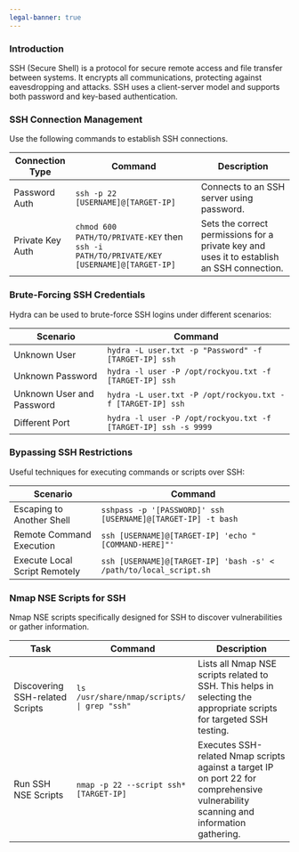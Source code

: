 ```yaml
---
legal-banner: true
---
```


### **Introduction**

SSH (Secure Shell) is a protocol for secure remote access and file transfer between systems. It encrypts all communications, protecting against eavesdropping and attacks. SSH uses a client-server model and supports both password and key-based authentication.

### **SSH Connection Management**

Use the following commands to establish SSH connections.

| Connection Type | Command | Description |
| --- | --- | --- |
| Password Auth | `ssh -p 22 [USERNAME]@[TARGET-IP]` | Connects to an SSH server using password. |
| Private Key Auth | `chmod 600 PATH/TO/PRIVATE-KEY` then `ssh -i PATH/TO/PRIVATE/KEY [USERNAME]@[TARGET-IP]` | Sets the correct permissions for a private key and uses it to establish an SSH connection. |

### **Brute-Forcing SSH Credentials**

Hydra can be used to brute-force SSH logins under different scenarios:

| Scenario | Command |
| --- | --- |
| Unknown User | `hydra -L user.txt -p "Password" -f [TARGET-IP] ssh` |
| Unknown Password | `hydra -l user -P /opt/rockyou.txt -f [TARGET-IP] ssh` |
| Unknown User and Password | `hydra -L user.txt -P /opt/rockyou.txt -f [TARGET-IP] ssh` |
| Different Port | `hydra -l user -P /opt/rockyou.txt -f [TARGET-IP] ssh -s 9999` |

### **Bypassing SSH Restrictions**

Useful techniques for executing commands or scripts over SSH:

| Scenario | Command |
| --- | --- |
| Escaping to Another Shell | `sshpass -p '[PASSWORD]' ssh [USERNAME]@[TARGET-IP] -t bash` |
| Remote Command Execution | `ssh [USERNAME]@[TARGET-IP] 'echo "[COMMAND-HERE]"'` |
| Execute Local Script Remotely | `ssh [USERNAME]@[TARGET-IP] 'bash -s' < /path/to/local_script.sh` |

### **Nmap NSE Scripts for SSH**

Nmap NSE scripts specifically designed for SSH to discover vulnerabilities or gather information.

| Task | Command | Description |
| --- | --- | --- |
| Discovering SSH-related Scripts | `ls /usr/share/nmap/scripts/ \| grep "ssh"` | Lists all Nmap NSE scripts related to SSH. This helps in selecting the appropriate scripts for targeted SSH testing. |
| Run SSH NSE Scripts | `nmap -p 22 --script ssh* [TARGET-IP]` | Executes SSH-related Nmap scripts against a target IP on port 22 for comprehensive vulnerability scanning and information gathering. |
